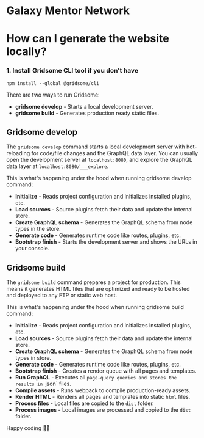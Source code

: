 Galaxy Mentor Network
=====================

# How can I generate the website locally?

### 1. Install Gridsome CLI tool if you don't have

`npm install --global @gridsome/cli`


There are two ways to run Gridsome:

- **gridsome develop** - Starts a local development server.
- **gridsome build** - Generates production ready static files.

## Gridsome develop

The `gridsome develop` command starts a local development server with hot-reloading for code/file changes and the GraphQL data layer. You can usually open the development server at `localhost:8080`, and explore the GraphQL data layer at `localhost:8080/___explore`.


This is what's happening under the hood when running gridsome develop command:

- **Initialize** - Reads project configuration and initializes installed plugins, etc.
- **Load sources** - Source plugins fetch their data and update the internal store.
- **Create GraphQL schema** - Generates the GraphQL schema from node types in the store.
- **Generate code** - Generates runtime code like routes, plugins, etc.
- **Bootstrap finish** - Starts the development server and shows the URLs in your console.

## Gridsome build

The `gridsome build` command prepares a project for production. This means it generates HTML files that are optimized and ready to be hosted and deployed to any FTP or static web host.

This is what's happening under the hood when running gridsome build command:

- **Initialize** - Reads project configuration and initializes installed plugins, etc.
- **Load sources** - Source plugins fetch their data and update the internal store.
- **Create GraphQL schema** - Generates the GraphQL schema from node types in store.
- **Generate code** - Generates runtime code like routes, plugins, etc.
- **Bootstrap finish** - Creates a render queue with all pages and templates.
- **Run GraphQL** - Executes all `page-query queries and stores the results in `json` files.
- **Compile assets** - Runs webpack to compile production-ready assets.
- **Render HTML** - Renders all pages and templates into static `html` files.
- **Process files** - Local files are copied to the `dist` folder.
- **Process images** - Local images are processed and copied to the `dist` folder.


Happy coding 🎉🙌
